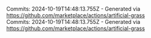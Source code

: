 Commits: 2024-10-19T14:48:13.755Z - Generated via https://github.com/marketplace/actions/artificial-grass
<br>
Commits: 2024-10-19T14:48:13.755Z - Generated via https://github.com/marketplace/actions/artificial-grass
<br>
